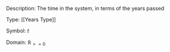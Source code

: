 Description: The time in the system, in terms of the years passed

Type: [[Years Type]]

Symbol: $t$

Domain: $\mathbb{R}_{>=0}$

